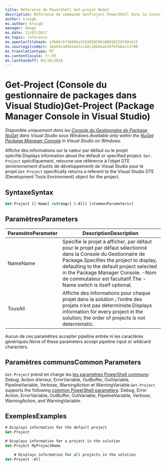 ```yaml
---
title: Référence de PowerShell Get-projet NuGet
description: Référence de commande GetProject PowerShell dans la Console du Gestionnaire de Package NuGet dans Visual Studio.
author: kraigb
ms.author: kraigb
manager: douge
ms.date: 12/07/2017
ms.topic: reference
ms.openlocfilehash: a7b66cbf36095e31b5929596300018239749cb15
ms.sourcegitcommit: 3eab9c4dd41ea7ccd2c28bb5ab16f6fbbec13708
ms.translationtype: MT
ms.contentlocale: fr-FR
ms.lasthandoff: 04/26/2018
---
```

# <a name="get-project-package-manager-console-in-visual-studio"></a><span data-ttu-id="f2763-103">Get-Project (Console du gestionnaire de packages dans Visual Studio)</span><span class="sxs-lookup"><span data-stu-id="f2763-103">Get-Project (Package Manager Console in Visual Studio)</span></span>

<span data-ttu-id="f2763-104">*Disponible uniquement dans les [Console du Gestionnaire de Package NuGet](package-manager-console.md) dans Visual Studio sous Windows.*</span><span class="sxs-lookup"><span data-stu-id="f2763-104">*Available only within the [NuGet Package Manager Console](package-manager-console.md) in Visual Studio on Windows.*</span></span>

<span data-ttu-id="f2763-105">Affiche des informations sur la valeur par défaut ou le projet spécifié.</span><span class="sxs-lookup"><span data-stu-id="f2763-105">Displays information about the default or specified project.</span></span> <span data-ttu-id="f2763-106">`Get-Project` spécifiquement, retourne une référence à l’objet DTE (environnement d’outils de développement) de Visual Studio pour le projet.</span><span class="sxs-lookup"><span data-stu-id="f2763-106">`Get-Project` specifically returns a referent to the Visual Studio DTE (Development Tools Environment) object for the project.</span></span>

## <a name="syntax"></a><span data-ttu-id="f2763-107">Syntaxe</span><span class="sxs-lookup"><span data-stu-id="f2763-107">Syntax</span></span>

```ps
Get-Project [[-Name] <string>] [-All] [<CommonParameters>]
```

## <a name="parameters"></a><span data-ttu-id="f2763-108">Paramètres</span><span class="sxs-lookup"><span data-stu-id="f2763-108">Parameters</span></span>

| <span data-ttu-id="f2763-109">Paramètre</span><span class="sxs-lookup"><span data-stu-id="f2763-109">Parameter</span></span> | <span data-ttu-id="f2763-110">Description</span><span class="sxs-lookup"><span data-stu-id="f2763-110">Description</span></span> |
| --- | --- |
| <span data-ttu-id="f2763-111">Name</span><span class="sxs-lookup"><span data-stu-id="f2763-111">Name</span></span> | <span data-ttu-id="f2763-112">Spécifie le projet à afficher, par défaut pour le projet par défaut sélectionné dans la Console du Gestionnaire de Package.</span><span class="sxs-lookup"><span data-stu-id="f2763-112">Specifies the project to display, defaulting to the default project selected in the Package Manager Console.</span></span> <span data-ttu-id="f2763-113">-Nom de commutateur est facultatif.</span><span class="sxs-lookup"><span data-stu-id="f2763-113">The -Name switch is itself optional.</span></span> |
| <span data-ttu-id="f2763-114">Tous</span><span class="sxs-lookup"><span data-stu-id="f2763-114">All</span></span> | <span data-ttu-id="f2763-115">Affiche des informations pour chaque projet dans la solution ; l’ordre des projets n’est pas déterministe.</span><span class="sxs-lookup"><span data-stu-id="f2763-115">Displays information for every project in the solution; the order of projects is not deterministic.</span></span> |

<span data-ttu-id="f2763-116">Aucun de ces paramètres accepter pipeline entrée ni les caractères génériques.</span><span class="sxs-lookup"><span data-stu-id="f2763-116">None of these parameters accept pipeline input or wildcard characters.</span></span>

## <a name="common-parameters"></a><span data-ttu-id="f2763-117">Paramètres communs</span><span class="sxs-lookup"><span data-stu-id="f2763-117">Common Parameters</span></span>

<span data-ttu-id="f2763-118">`Get-Project` prend en charge les [les paramètres PowerShell communs](http://go.microsoft.com/fwlink/?LinkID=113216): Debug, Action d’erreur, ErrorVariable, OutBuffer, OutVariable, PipelineVariable, Verbose, WarningAction et WarningVariable.</span><span class="sxs-lookup"><span data-stu-id="f2763-118">`Get-Project` supports the following [common PowerShell parameters](http://go.microsoft.com/fwlink/?LinkID=113216): Debug, Error Action, ErrorVariable, OutBuffer, OutVariable, PipelineVariable, Verbose, WarningAction, and WarningVariable.</span></span>

## <a name="examples"></a><span data-ttu-id="f2763-119">Exemples</span><span class="sxs-lookup"><span data-stu-id="f2763-119">Examples</span></span>

```ps
# Displays information for the default project
Get-Project

# Displays information for a project in the solution
Get-Project MyProjectName

    # Displays information for all projects in the solution
Get-Project -All
```